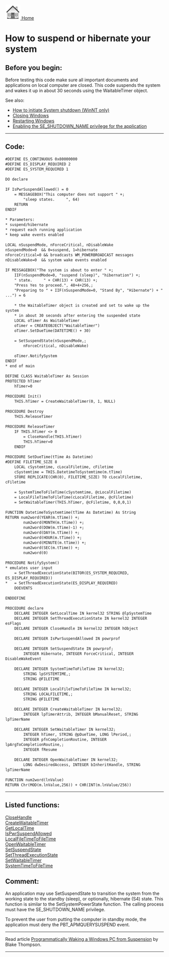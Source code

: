 [<img src="../images/home.png"> Home ](https://github.com/VFPX/Win32API)  

# How to suspend or hibernate your system

## Before you begin:
Before testing this code make sure all important documents and applications on local computer are closed. This code suspends the system and wakes it up in about 30 seconds using the WaitableTimer object.   

See also:

* [How to initiate System shutdown (WinNT only)](sample_122.md)  
* [Closing Windows](sample_036.md)  
* [Restarting Windows](sample_361.md)  
* [Enabling the SE_SHUTDOWN_NAME privilege for the application](sample_552.md)  
  
***  


## Code:
```foxpro  
#DEFINE ES_CONTINUOUS 0x80000000
#DEFINE ES_DISPLAY_REQUIRED 2
#DEFINE ES_SYSTEM_REQUIRED 1

DO declare

IF IsPwrSuspendAllowed() = 0
	= MESSAGEBOX("This computer does not support " +;
		"sleep states.     ", 64)
	RETURN
ENDIF

* Parameters:
* suspend/hibernate
* request each running application
* keep wake events enabled

LOCAL nSuspendMode, nForceCritical, nDisableWake
nSuspendMode=0  && 0=suspend, 1=hibernate
nForceCritical=0 && broadcasts WM_POWERBROADCAST messages
nDisableWake=0  && system wake events enabled

IF MESSAGEBOX("The system is about to enter " +;
	IIF(nSuspendMode=0, "suspend (sleep)", "hibernation") +;
	" state.     " + CHR(13) + CHR(13) +;
	"Press Yes to proceed.", 48+4+256,;
	"Preparing to " + IIF(nSuspendMode=0, "Stand By", "Hibernate") + " ...") = 6

	* the WaitableTimer object is created and set to wake up the system
	* in about 30 seconds after entering the suspended state
	LOCAL oTimer As WaitableTimer
	oTimer = CREATEOBJECT("WaitableTimer")
	oTimer.SetDueTime(DATETIME() + 30)

	= SetSuspendState(nSuspendMode,;
		nForceCritical, nDisableWake)

	oTimer.NotifySystem
ENDIF
* end of main

DEFINE CLASS WaitableTimer As Session
PROTECTED hTimer
	hTimer=0

PROCEDURE Init()
	THIS.hTimer = CreateWaitableTimer(0, 1, NULL)

PROCEDURE Destroy
	THIS.ReleaseTimer

PROCEDURE ReleaseTimer
	IF THIS.hTimer <> 0
		= CloseHandle(THIS.hTimer)
		THIS.hTimer=0
	ENDIF

PROCEDURE SetDueTime(tTime As Datetime)
#DEFINE FILETIME_SIZE 8
	LOCAL cSystemtime, cLocalFiletime, cFiletime
	cSystemtime = THIS.DatetimeToSystemtime(m.tTime)
	STORE REPLICATE(CHR(0), FILETIME_SIZE) TO cLocalFiletime, cFiletime

	= SystemTimeToFileTime(cSystemtime, @cLocalFiletime)
	= LocalFileTimeToFileTime(cLocalFiletime, @cFiletime)
	= SetWaitableTimer(THIS.hTimer, @cFiletime, 0,0,0,1)

FUNCTION DatetimeToSystemtime(tTime As Datetime) As String
RETURN num2word(YEAR(m.tTime)) +;
		num2word(MONTH(m.tTime)) +;
		num2word(DOW(m.tTime)-1) +;
		num2word(DAY(m.tTime)) +;
		num2word(HOUR(m.tTime)) +;
		num2word(MINUTE(m.tTime)) +;
		num2word(SEC(m.tTime)) +;
		num2word(0)

PROCEDURE NotifySystem()
* emulates user input
	= SetThreadExecutionState(BITOR(ES_SYSTEM_REQUIRED, ES_DISPLAY_REQUIRED))
*	= SetThreadExecutionState(ES_DISPLAY_REQUIRED)
	DOEVENTS

ENDDEFINE

PROCEDURE declare
	DECLARE INTEGER GetLocalTime IN kernel32 STRING @lpSystemTime
	DECLARE INTEGER SetThreadExecutionState IN kernel32 INTEGER esFlags
	DECLARE INTEGER CloseHandle IN kernel32 INTEGER hObject

	DECLARE INTEGER IsPwrSuspendAllowed IN powrprof

	DECLARE INTEGER SetSuspendState IN powrprof;
		INTEGER Hibernate, INTEGER ForceCritical, INTEGER DisableWakeEvent

	DECLARE INTEGER SystemTimeToFileTime IN kernel32;
		STRING lpSYSTEMTIME,;
		STRING @FILETIME

	DECLARE INTEGER LocalFileTimeToFileTime IN kernel32;
		STRING LOCALFILETIME,;
		STRING @FILETIME

	DECLARE INTEGER CreateWaitableTimer IN kernel32;
		INTEGER lpTimerAttrib, INTEGER bManualReset, STRING lpTimerName

	DECLARE INTEGER SetWaitableTimer IN kernel32;
		INTEGER hTimer, STRING @pDueTime, LONG lPeriod,;
		INTEGER pfnCompletionRoutine, INTEGER lpArgToCompletionRoutine,;
		INTEGER fResume

	DECLARE INTEGER OpenWaitableTimer IN kernel32;
		LONG dwDesiredAccess, INTEGER bInheritHandle, STRING lpTimerName

FUNCTION num2word(lnValue)
RETURN Chr(MOD(m.lnValue,256)) + CHR(INT(m.lnValue/256))  
```  
***  


## Listed functions:
[CloseHandle](../libraries/kernel32/CloseHandle.md)  
[CreateWaitableTimer](../libraries/kernel32/CreateWaitableTimer.md)  
[GetLocalTime](../libraries/kernel32/GetLocalTime.md)  
[IsPwrSuspendAllowed](../libraries/powrprof/IsPwrSuspendAllowed.md)  
[LocalFileTimeToFileTime](../libraries/kernel32/LocalFileTimeToFileTime.md)  
[OpenWaitableTimer](../libraries/kernel32/OpenWaitableTimer.md)  
[SetSuspendState](../libraries/powrprof/SetSuspendState.md)  
[SetThreadExecutionState](../libraries/kernel32/SetThreadExecutionState.md)  
[SetWaitableTimer](../libraries/kernel32/SetWaitableTimer.md)  
[SystemTimeToFileTime](../libraries/kernel32/SystemTimeToFileTime.md)  

## Comment:
An application may use SetSuspendState to transition the system from the working state to the standby (sleep), or optionally, hibernate (S4) state. This function is similar to the SetSystemPowerState function. The calling process must have the SE_SHUTDOWN_NAME privilege.  
  
To prevent the user from putting the computer in standby mode, the application must deny the PBT_APMQUERYSUSPEND event.  
  
* * *  
Read article <a href="http://www.enterprisenetworksandservers.com/monthly/art.php?1049">Programmatically Waking a Windows PC from Suspension</a> by Blake Thompson.  
  
***  

